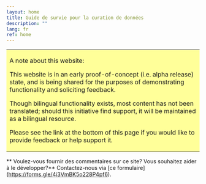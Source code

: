 ```yaml
---
layout: home
title: Guide de survie pour la curation de données
description: ""
lang: fr
ref: home
---
```


<table style="background-color: #ffff99;">
<tbody>
<tr>
<td>
<p><span>A note about this website:</span></p>
<p>This website is in an early proof-of-concept (i.e. alpha release) state, and is being shared for the purposes of demonstrating functionality and soliciting feedback.</p>
<p>Though bilingual functionality exists, most content has not been translated; should this initiative find support, it will be maintained as a bilingual resource.</p>
<p>Please see the link at the bottom of this page if you would like to provide feedback or help support it.</p>
</td>
</tr>
</tbody>
</table>


** Voulez-vous fournir des commentaires sur ce site? Vous souhaitez aider à le développer?** Contactez-nous via [ce formulaire] (https://forms.gle/4i3VmBK5o228P4pf6).
